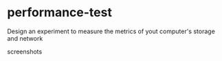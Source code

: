# performance-test

Design an experiment to measure the metrics of yout computer's storage and network

screenshots
